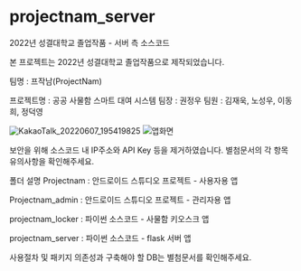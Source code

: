 # projectnam_server
2022년 성결대학교 졸업작품 - 서버 측 소스코드


본 프로젝트는 2022년 성결대학교 졸업작품으로 제작되었습니다.

팀명 		    : 프작남(ProjectNam)

프로젝트명  : 공공 사물함 스마트 대여 시스템
팀장        : 권정우
팀원		    : 김재욱, 노성우, 이동희, 정덕영



![KakaoTalk_20220607_195419825](https://github.com/BlackLair/projectnam_server/assets/80610197/79c8ba16-7344-4968-adae-e5d67f4065cd)
![앱화면](https://github.com/BlackLair/projectnam_server/assets/80610197/ae204259-f260-46a2-8aac-4fb5c095473d)



보안을 위해 소스코드 내 IP주소와 API Key 등을 제거하였습니다. 별첨문서의 각 항목 유의사항을 확인해주세요.

폴더 설명
Projectnam	: 안드로이드 스튜디오 프로젝트 - 사용자용 앱

Projectnam_admin	: 안드로이드 스튜디오 프로젝트 - 관리자용 앱

projectnam_locker	: 파이썬 소스코드 - 사물함 키오스크 앱

projectnam_server	: 파이썬 소스코드 - flask 서버 앱

사용절차 및 패키지 의존성과 구축해야 할 DB는 별첨문서를 확인해주세요.
